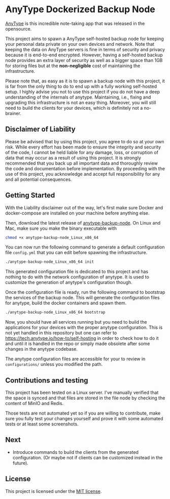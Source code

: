 # AnyType Dockerized Backup Node

[AnyType](https://anytype.io/) is this incredible note-taking app that was released in the
opensource.

This project aims to spawn a AnyType self-hosted backup node for keeping your personal data private on your
own devices and network. Note that keeping the data on AnyType servers is fine in terms of security and privacy
because it is end-to-end encrypted. However, having a self-hosted backup node provides an extra layer of
security as well as a bigger space than 1GB for storing files but at the **non-negligible** cost of maintaining
the infrastructure.

Please note that, as easy as it is to spawn a backup node with this project, it is far from the only thing to do
to end up with a fully working self-hosted setup. I highly advise you not to use this project if you do not have
a deep understanding of the internals of anytype. Maintaining, i.e., fixing and upgrading this infrastructure is
not an easy thing. Moreover, you will still need to build the clients for your devices, which is definitely not a
no-brainer.

## Disclaimer of Liability

Please be advised that by using this project, you agree to do so at your own risk. While every effort has been
made to ensure the integrity and security of the code, I cannot be held liable for any damage, loss, or
corruption of data that may occur as a result of using this project. It is strongly recommended that you back
up all important data and thoroughly review the code and documentation before implementation. By proceeding with
the use of this project, you acknowledge and accept full responsibility for any and all potential consequences.

## Getting Started

With the Liability disclaimer out of the way, let's first make sure Docker and docker-compose are installed on your
machine before anything else.

Then, download the latest release of [anytype-backup-node](https://github.com/clems4ever/anytype-backup-node/releases).
On Linux and Mac, make sure you make the binary executable with

```bash
chmod +x anytype-backup-node_Linux_x86_64
```

You can now run the following command to generate a default configuration file `config.yml` that you can edit before spawning
the infrastructure.

```bash
./anytype-backup-node_Linux_x86_64 init
```

This generated configuration file is dedicated to this project and has nothing to do with the network configuration of anytype.
It is used to customize the generation of anytype's configuration though.

Once the configuration file is ready, run the following command to bootstrap the services of the backup node.
This will generate the configuration files for anytype, build the docker containers and spawn them.

```bash
./anytype-backup-node_Linux_x86_64 bootstrap
```

Now, you should have all services running but you need to build the applications for your devices with the proper
anytype configuration. This is not yet handled in this repository but one can refer to
https://tech.anytype.io/how-to/self-hosting in order to check how to do it and until it is handled in the repo or
simply made obsolete after some changes in the anytype codebase.

The anytype configuration files are accessible for your to review in `configurations/` unless you modified the path.

## Contributions and testing

This project has been tested on a Linux server. I've manually verified that the space is synced and that files are
stored in the file node by checking the content of MinIO and Redis.

Those tests are not automated yet so if you are willing to contribute, make sure you fully test
your changes yourself and prove it with some automated tests or at least some screenshots.

## Next

- Introduce commands to build the clients from the generated configuration. (Or maybe not if clients can be customized instead in the future).

## License

This project is licensed under the [MIT license](./LICENSE).